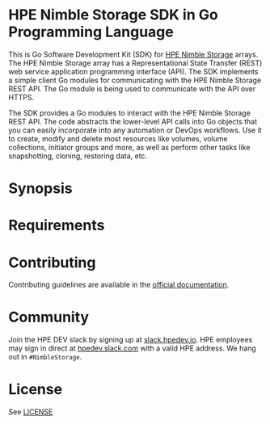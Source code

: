 # HPE Nimble Storage SDK in Go Programming Language
This is Go Software Development Kit (SDK) for [HPE Nimble Storage](http://hpe.com/storage/nimblestorage) arrays. The HPE Nimble Storage array has a Representational State Transfer (REST) web service application programming interface (API). The SDK implements a simple client Go modules for communicating with the HPE Nimble Storage REST API. The Go module is being used to communicate with the API over HTTPS.

The SDK provides a Go modules to interact with the HPE Nimble Storage REST API. The code abstracts the lower-level API calls into Go objects that you can easily incorporate into any automation or DevOps workflows. Use it to create, modify and delete most resources like volumes, volume collections, initiator groups and more, as well as perform other tasks like snapshotting, cloning, restoring data, etc.

# Synopsis


# Requirements


# Contributing

Contributing guidelines are available in the [official documentation](https://hpe-storage.github.io/nimble-golang-sdk/legal/contributing/index.html).

# Community

Join the HPE DEV slack by signing up at [slack.hpedev.io](https://slack.hpedev.io). HPE employees may sign in direct at [hpedev.slack.com](https://hpedev.slack.com) with a valid HPE address. We hang out in `#NimbleStorage`.

# License

See [LICENSE](https://hpe-storage.github.io/nimble-golang-sdk/legal/license/index.html)
